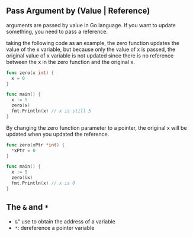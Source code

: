 ## Pass Argument by (Value | Reference)
arguments are passed by value in Go language. If you want to update something, you need to pass a reference.

taking the following code as an example, the zero function updates the value of the x variable, but because only the value of x is passed, the original value of x variable is not updated since there is no reference between the x in the zero function and the original x.
```go
func zero(x int) {
  x = 0
}

func main() {
  x := 5
  zero(x)
  fmt.Println(x) // x is still 5
}
```

By changing the zero function parameter to a pointer, the original x will be updated when you updated the reference.

```go
func zero(xPtr *int) {
  *xPtr = 0
}

func main() {
  x := 5
  zero(&x)
  fmt.Println(x) // x is 0
}
```

## The `&` and `*`
- `&`" use to obtain the address of a variable
- `*`: dereference a pointer variable



